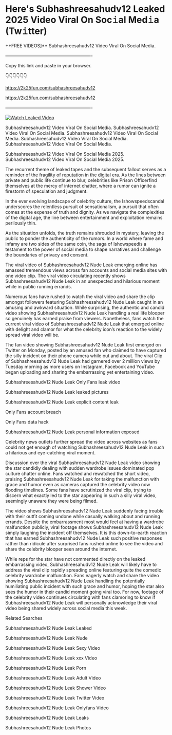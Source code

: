 # Here's Subhashreesahudv12 Leaked 2025 Video Viral On Soc𝚒al Med𝚒a (Tw𝚒tter)

++FREE VIDEOS]** Subhashreesahudv12 Video Viral On Social Media.

———————————————————-

Copy this link and paste in your browser.

👇👇👇👇👇👇

https://2k25fun.com/subhashreesahudv12

https://2k25fun.com/subhashreesahudv12

———————————————————-

[![Watch Leaked Video](https://miro.medium.com/v2/resize:fit:828/format:webp/1*cilzJN44JGOrTw9NJCrNHA.gif "Watch Leaked Video")](https://2k25fun.com/subhashreesahudv12)

Subhashreesahudv12 Video Viral On Social Media. Subhashreesahudv12 Video Viral On Social Media. Subhashreesahudv12 Video Viral On Social Media. Subhashreesahudv12 Video Viral On Social Media. Subhashreesahudv12 Video Viral On Social Media.

Subhashreesahudv12 Video Viral On Social Media 2025. Subhashreesahudv12 Video Viral On Social Media 2025.

The recurrent theme of leaked tapes and the subsequent fallout serves as a reminder of the fragility of reputation in the digital era. As the lines between private and public life continue to blur, celebrities like Prison Officerfind themselves at the mercy of internet chatter, where a rumor can ignite a firestorm of speculation and judgment.

In the ever evolving landscape of celebrity culture, the Ishowspeedscandal underscores the relentless pursuit of sensationalism, a pursuit that often comes at the expense of truth and dignity. As we navigate the complexities of the digital age, the line between entertainment and exploitation remains perilously thin.

As the situation unfolds, the truth remains shrouded in mystery, leaving the public to ponder the authenticity of the rumors. In a world where fame and infamy are two sides of the same coin, the saga of Ishowspeedis a testament to the power of social media to shape narratives and challenge the boundaries of privacy and consent.

The viral video of Subhashreesahudv12 Nude Leak emerging online has amassed tremendous views across fan accounts and social media sites with one video clip. The viral video circulating recently shows Subhashreesahudv12 Nude Leak in an unexpected and hilarious moment while in public running errands.

Numerous fans have rushed to watch the viral video and share the clip amongst followers featuring Subhashreesahudv12 Nude Leak caught in an amusing and awkward situation. While surprising, the authentic and candid video showing Subhashreesahudv12 Nude Leak handling a real life blooper so genuinely has earned praise from viewers. Nonetheless, fans watch the current viral video of Subhashreesahudv12 Nude Leak that emerged online with delight and clamor for what the celebrity icon’s reaction to the widely spread viral video will be.

The fan video showing Subhashreesahudv12 Nude Leak first emerged on Twitter on Monday, posted by an amused fan who claimed to have captured the silly incident on their phone camera while out and about. The viral Clip of Subhashreesahudv12 Nude Leak had garnered over 2 million views by Tuesday morning as more users on Instagram, Facebook and YouTube began uploading and sharing the embarrassing yet entertaining video.

Subhashreesahudv12 Nude Leak Only Fans leak video

Subhashreesahudv12 Nude Leak leaked pictures

Subhashreesahudv12 Nude Leak explicit content leak

Only Fans account breach

Only Fans data hack

Subhashreesahudv12 Nude Leak personal information exposed

Celebrity news outlets further spread the video across websites as fans could not get enough of watching Subhashreesahudv12 Nude Leak in such a hilarious and eye-catching viral moment.

Discussion over the viral Subhashreesahudv12 Nude Leak video showing the star candidly dealing with sudden wardrobe issues dominated pop culture chatter online. Fans watched and rewatched the short video, praising Subhashreesahudv12 Nude Leak for taking the malfunction with grace and humor even as cameras captured the celebrity video now flooding timelines. Some fans have scrutinized the viral clip, trying to discern what exactly led to the star appearing in such a silly viral video, seemingly unaware they were being filmed.

The video shows Subhashreesahudv12 Nude Leak suddenly facing trouble with their outfit coming undone while casually walking about and running errands. Despite the embarrassment most would feel at having a wardrobe malfunction publicly, viral footage shows Subhashreesahudv12 Nude Leak simply laughing the incident off themselves. It is this down-to-earth reaction that has earned Subhashreesahudv12 Nude Leak such positive responses rather than ridicule after surprised fans rushed online to see the video and share the celebrity blooper seen around the internet.

While reps for the star have not commented directly on the leaked embarrassing video, Subhashreesahudv12 Nude Leak will likely have to address the viral clip rapidly spreading online featuring quite the comedic celebrity wardrobe malfunction. Fans eagerly watch and share the video showing Subhashreesahudv12 Nude Leak handling the potentially humiliating public incident with such grace and humor, hoping the star also sees the humor in their candid moment going viral too. For now, footage of the celebrity video continues circulating with fans clamoring to know if Subhashreesahudv12 Nude Leak will personally acknowledge their viral video being shared widely across social media this week.

Related Searches

Subhashreesahudv12 Nude Leak Leaked

Subhashreesahudv12 Nude Leak Nude

Subhashreesahudv12 Nude Leak Sexy Video

Subhashreesahudv12 Nude Leak xxx Video

Subhashreesahudv12 Nude Leak Porn

Subhashreesahudv12 Nude Leak Adult Video

Subhashreesahudv12 Nude Leak Shower Video

Subhashreesahudv12 Nude Leak Twitter Video

Subhashreesahudv12 Nude Leak Onlyfans Video

Subhashreesahudv12 Nude Leak Leaks

Subhashreesahudv12 Nude Leak Photos